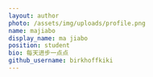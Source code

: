 ```yaml
---
layout: author
photo: /assets/img/uploads/profile.png
name: majiabo
display_name: ma jiabo
position: student
bio: 每天进步一点点
github_username: birkhoffkiki
---
```


